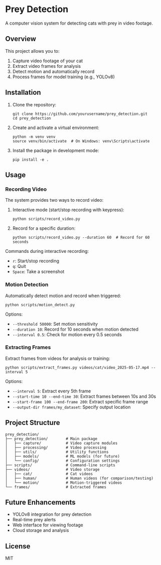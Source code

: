 # Prey Detection

A computer vision system for detecting cats with prey in video footage.

## Overview

This project allows you to:

1. Capture video footage of your cat
2. Extract video frames for analysis
3. Detect motion and automatically record
4. Process frames for model training (e.g., YOLOv8)

## Installation

1. Clone the repository:

   ```
   git clone https://github.com/yourusername/prey_detection.git
   cd prey_detection
   ```

2. Create and activate a virtual environment:

   ```
   python -m venv venv
   source venv/bin/activate  # On Windows: venv\Scripts\activate
   ```

3. Install the package in development mode:
   ```
   pip install -e .
   ```

## Usage

### Recording Video

The system provides two ways to record video:

1. Interactive mode (start/stop recording with keypress):

   ```
   python scripts/record_video.py
   ```

2. Record for a specific duration:
   ```
   python scripts/record_video.py --duration 60  # Record for 60 seconds
   ```

Commands during interactive recording:

- `r`: Start/stop recording
- `q`: Quit
- `Space`: Take a screenshot

### Motion Detection

Automatically detect motion and record when triggered:

```
python scripts/motion_detect.py
```

Options:

- `--threshold 50000`: Set motion sensitivity
- `--duration 10`: Record for 10 seconds when motion detected
- `--interval 0.5`: Check for motion every 0.5 seconds

### Extracting Frames

Extract frames from videos for analysis or training:

```
python scripts/extract_frames.py videos/cat/video_2025-05-17.mp4 --interval 5
```

Options:

- `--interval 5`: Extract every 5th frame
- `--start-time 10 --end-time 30`: Extract frames between 10s and 30s
- `--start-frame 100 --end-frame 200`: Extract specific frame range
- `--output-dir frames/my_dataset`: Specify output location

## Project Structure

```
prey_detection/
├── prey_detection/        # Main package
│   ├── capture/           # Video capture modules
│   ├── processing/        # Video processing
│   ├── utils/             # Utility functions
│   ├── models/            # ML models (for future)
│   └── config/            # Configuration settings
├── scripts/               # Command-line scripts
├── videos/                # Video storage
│   ├── cat/               # Cat videos
│   ├── human/             # Human videos (for comparison/testing)
│   └── motion/            # Motion-triggered videos
└── frames/                # Extracted frames
```

## Future Enhancements

- YOLOv8 integration for prey detection
- Real-time prey alerts
- Web interface for viewing footage
- Cloud storage and analysis

## License

MIT
